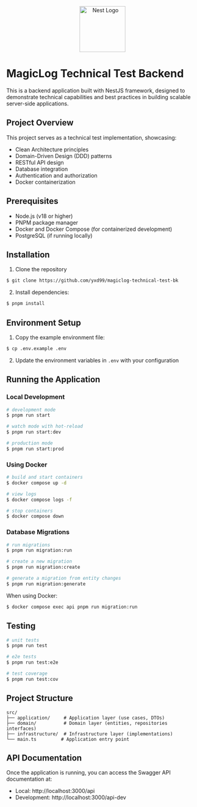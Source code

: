 <p align="center">
  <a href="http://nestjs.com/" target="blank"><img src="https://nestjs.com/img/logo-small.svg" width="120" alt="Nest Logo" /></a>
</p>

# MagicLog Technical Test Backend

This is a backend application built with NestJS framework, designed to demonstrate technical capabilities and best practices in building scalable server-side applications.

## Project Overview

This project serves as a technical test implementation, showcasing:
- Clean Architecture principles
- Domain-Driven Design (DDD) patterns
- RESTful API design
- Database integration
- Authentication and authorization
- Docker containerization

## Prerequisites

- Node.js (v18 or higher)
- PNPM package manager
- Docker and Docker Compose (for containerized development)
- PostgreSQL (if running locally)

## Installation

1. Clone the repository
```bash
$ git clone https://github.com/yxd99/magiclog-technical-test-bk
```
2. Install dependencies:
```bash
$ pnpm install
```

## Environment Setup

1. Copy the example environment file:
```bash
$ cp .env.example .env
```

2. Update the environment variables in `.env` with your configuration

## Running the Application

### Local Development

```bash
# development mode
$ pnpm run start

# watch mode with hot-reload
$ pnpm run start:dev

# production mode
$ pnpm run start:prod
```

### Using Docker

```bash
# build and start containers
$ docker compose up -d

# view logs
$ docker compose logs -f

# stop containers
$ docker compose down
```

### Database Migrations

```bash
# run migrations
$ pnpm run migration:run

# create a new migration
$ pnpm run migration:create

# generate a migration from entity changes
$ pnpm run migration:generate
```

When using Docker:
```bash
$ docker compose exec api pnpm run migration:run
```

## Testing

```bash
# unit tests
$ pnpm run test

# e2e tests
$ pnpm run test:e2e

# test coverage
$ pnpm run test:cov
```

## Project Structure

```
src/
├── application/     # Application layer (use cases, DTOs)
├── domain/          # Domain layer (entities, repositories interfaces)
├── infrastructure/  # Infrastructure layer (implementations)
└── main.ts         # Application entry point
```

## API Documentation

Once the application is running, you can access the Swagger API documentation at:
- Local: http://localhost:3000/api
- Development: http://localhost:3000/api-dev
